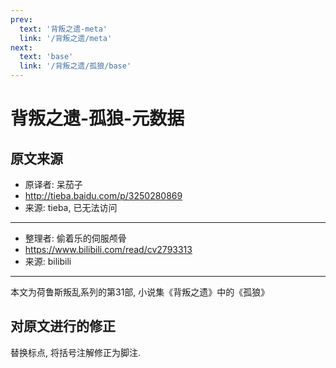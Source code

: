 ```yaml
---
prev:
  text: '背叛之遗-meta'
  link: '/背叛之遗/meta'
next:
  text: 'base'
  link: '/背叛之遗/孤狼/base'
---
```


# 背叛之遗-孤狼-元数据

## 原文来源

+ 原译者: 呆茄子
+ <http://tieba.baidu.com/p/3250280869>
+ 来源: tieba, 已无法访问

--------

+ 整理者: 偷着乐的伺服颅骨
+ <https://www.bilibili.com/read/cv2793313>
+ 来源: bilibili

--------

本文为荷鲁斯叛乱系列的第31部, 小说集《背叛之遗》中的《孤狼》

## 对原文进行的修正

替换标点, 将括号注解修正为脚注.
